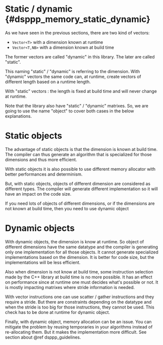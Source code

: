 # Static / dynamic {#dsppp_memory_static_dynamic}

As we have seen in the previous sections, there are two kind of vectors:

* `Vector<T>` with a dimension known at runtime
* `Vector<T,NB>` with a dimension known at build time

The former vectors are called "dynamic" in this library. The later are called "static". 

This naming "static" / "dynamic" is referring to the dimension. With "dynamic" vectors the same code can, at runtime, create vectors of different length based on a runtime length. 

With "static" vectors : the length is fixed at build time and will never change at runtime.

Note that the library also have "static" / "dynamic" matrixes. So, we are going to use the name "object" to cover both cases in the below explanations.

# Static objects

The advantage of static objects is that the dimension is known at build time. The compiler can thus generate an algorithm that is specialized for those dimensions and thus more efficient.

With static objects it is also possible to use different memory allocator with better performances and determinism.

But, with static objects, objects of different dimension are considered as different types. The compiler will generate different implementation so it will have an impact on the code size.

If you need lots of objects of different dimensions, or if the dimensions are not known at build time, then you need to use dynamic object

# Dynamic objects

With dynamic objects, the dimension is know at runtime. So object of different dimensions have the same datatype and the compiler is generating only one implementation for all those objects. It cannot generate specialized implementations based on the dimension. It is better for code size, but the implementations will be less efficient.

Also when dimension is not know at build time, some instruction selection made by the C++ library at build time is no more possible. It has an effect on performance since at runtime one must decides what's possible or not. It is mostly impacting matrixes where stride information is needed.

With vector instructions one can use scatter / gather instructions and they require a stride. But there are constraints depending on the datatype and when the stride is too big for those instructions, they cannot be used. This check has to be done at runtime for dynamic object.

Finally, with dynamic object, memory allocation can be an issue. You can mitigate the problem by reusing temporaries in your algorithms instead of re-allocating them. But it makes the implementation more difficult. See section about @ref dsppp_guidelines.

